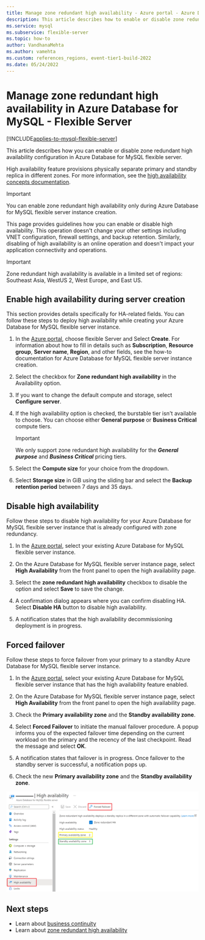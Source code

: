 ```yaml
---
title: Manage zone redundant high availability - Azure portal - Azure Database for MySQL - Flexible Server
description: This article describes how to enable or disable zone redundant high availability in Azure Database for MySQL - Flexible Server through the Azure portal.
ms.service: mysql
ms.subservice: flexible-server
ms.topic: how-to
author: VandhanaMehta
ms.author: vamehta
ms.custom: references_regions, event-tier1-build-2022
ms.date: 05/24/2022
---
```


# Manage zone redundant high availability in Azure Database for MySQL - Flexible Server 

[!INCLUDE[applies-to-mysql-flexible-server](../includes/applies-to-mysql-flexible-server.md)]

This article describes how you can enable or disable zone redundant high availability configuration in Azure Database for MySQL flexible server.

High availability feature provisions physically separate primary and standby replica in different zones. For more information, see the [high availability concepts documentation](./concepts/../concepts-high-availability.md).

> [!IMPORTANT]
> You can enable zone redundant high availability only during Azure Database for MySQL flexible server instance creation.

This page provides guidelines how you can enable or disable high availability. This operation doesn't change your other settings including VNET configuration, firewall settings, and backup retention. Similarly, disabling of high availability is an online operation and doesn't impact your application connectivity and operations.

> [!IMPORTANT]
> Zone redundant high availability is available in a limited set of regions: Southeast Asia, WestUS 2, West Europe, and East US.

## Enable high availability during server creation

This section provides details specifically for HA-related fields. You can follow these steps to deploy high availability while creating your Azure Database for MySQL flexible server instance.

1. In the [Azure portal](https://portal.azure.com/), choose flexible Server and Select **Create**.  For information about how to fill in details such as **Subscription**, **Resource group**, **Server name**, **Region**, and other fields, see the how-to documentation for Azure Database for MySQL flexible server instance creation.

2. Select the checkbox for **Zone redundant high availability** in the Availability option.

3. If you want to change the default compute and storage, select  **Configure server**.

4. If the high availability option is checked, the burstable tier isn't available to choose. You can choose either
    **General purpose** or **Business Critical** compute tiers.

    > [!IMPORTANT]
    > We only support zone redundant high availability for the ***General purpose*** and ***Business Critical*** pricing tiers.

5. Select the **Compute size** for your choice from the dropdown.

6. Select **Storage size** in GiB using the sliding bar and select the **Backup retention period** between 7 days and 35 days.   

## Disable high availability

Follow these steps to disable high availability for your Azure Database for MySQL flexible server instance that is already configured with zone redundancy.

1. In the [Azure portal](https://portal.azure.com/), select your existing Azure Database for MySQL flexible server instance.

2. On the Azure Database for MySQL flexible server instance page, select **High Availability** from the front panel to open the high availability page.

3. Select the **zone redundant high availability** checkbox to disable the option and select **Save** to save the change.

4. A confirmation dialog appears where you can confirm disabling HA. Select **Disable HA** button to disable high availability.

6. A notification states that the high availability decommissioning deployment is in progress.

## Forced failover

Follow these steps to force failover from your primary to a standby Azure Database for MySQL flexible server instance.

1. In the [Azure portal](https://portal.azure.com/), select your existing Azure Database for MySQL flexible server instance that has the high availability feature enabled.

2. On the Azure Database for MySQL flexible server instance page, select **High Availability** from the front panel to open the high availability page.

3. Check the **Primary availability zone** and the **Standby availability zone**.

4. Select **Forced Failover** to initiate the manual failover procedure. A popup informs you of the expected failover time depending on the current workload on the primary and the recency of the last checkpoint. Read the message and select **OK**.

5. A notification states that failover is in progress. Once failover to the standby server is successful, a notification pops up.

7. Check the new **Primary availability zone** and the **Standby availability zone**.

![How to force failover.](media/how-to-configure-high-availability/how-to-forced-failover.png)

## Next steps

- Learn about [business continuity](./concepts-business-continuity.md)
- Learn about [zone redundant high availability](./concepts-high-availability.md)
